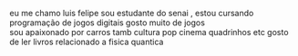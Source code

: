 eu me chamo luis felipe sou estudante do senai , estou cursando programação de jogos digitais 
gosto muito de jogos  
sou apaixonado  por carros  tamb cultura pop cinema quadrinhos etc 
gosto de ler livros relacionado a fisica quantica 
